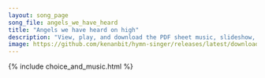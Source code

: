 ```yaml
---
layout: song_page
song_file: angels_we_have_heard
title: "Angels we have heard on high"
description: "View, play, and download the PDF sheet music, slideshow, and audio. Lyrics: Angels we have heard on high, singing sweetly through the night, and the mountains in reply echoing their brave delight.    Gloria in excelsis Deo, gl... english christian 4part winter"
image: https://github.com/kenanbit/hymn-singer/releases/latest/download/angels_we_have_heard-trad.png
---
```


{% include choice_and_music.html %}